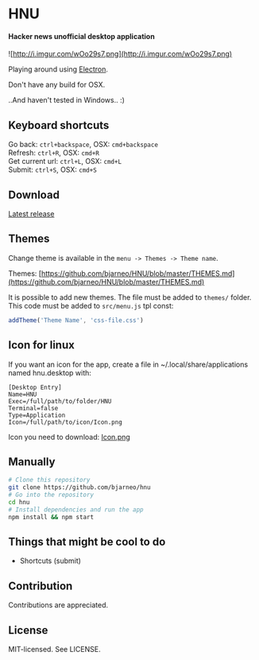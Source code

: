 # HNU
#### Hacker news unofficial desktop application

![http://i.imgur.com/wOo29s7.png](http://i.imgur.com/wOo29s7.png)

Playing around using [Electron](https://github.com/electron/electron).

Don't have any build for OSX.

..And haven't tested in Windows.. :)

## Keyboard shortcuts
Go back: `ctrl+backspace`, OSX: `cmd+backspace`  
Refresh: `ctrl+R`, OSX: `cmd+R`  
Get current url: `ctrl+L`, OSX: `cmd+L`  
Submit: `ctrl+S`, OSX: `cmd+S`  

## Download
[Latest release](https://github.com/bjarneo/hnu/releases/latest)

## Themes
Change theme is available in the `menu -> Themes -> Theme name`.

Themes: [https://github.com/bjarneo/HNU/blob/master/THEMES.md](https://github.com/bjarneo/HNU/blob/master/THEMES.md)  

It is possible to add new themes. The file must be added to `themes/` folder.  
This code must be added to `src/menu.js` tpl const:
```js
addTheme('Theme Name', 'css-file.css')
```

## Icon for linux
If you want an icon for the app, create a file in ~/.local/share/applications named
hnu.desktop with:
```
[Desktop Entry]
Name=HNU
Exec=/full/path/to/folder/HNU
Terminal=false
Type=Application
Icon=/full/path/to/icon/Icon.png
```
Icon you need to download: [Icon.png](https://github.com/bjarneo/HNU/blob/master/media/Icon.png)

## Manually

```bash
# Clone this repository
git clone https://github.com/bjarneo/hnu
# Go into the repository
cd hnu
# Install dependencies and run the app
npm install && npm start
```

Things that might be cool to do
------
* Shortcuts (submit)

Contribution
------
Contributions are appreciated.

License
------
MIT-licensed. See LICENSE.
